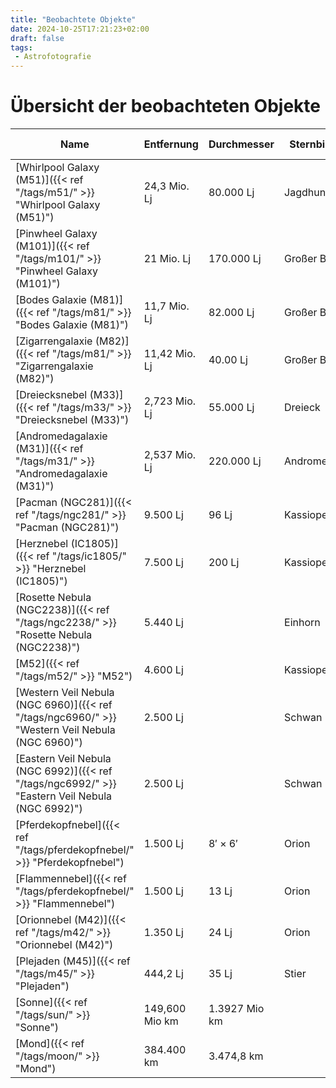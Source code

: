 ```yaml
---
title: "Beobachtete Objekte"
date: 2024-10-25T17:21:23+02:00
draft: false
tags:
 - Astrofotografie
---
```


# Übersicht der beobachteten Objekte

| Name                                                                                            | Entfernung     | Durchmesser   | Sternbild  | scheinbare Helligkeit  |
|-------------------------------------------------------------------------------------------------|----------------|---------------|------------|------------------------|
| [Whirlpool Galaxy (M51)]({{< ref "/tags/m51/" >}} "Whirlpool Galaxy (M51)")                     | 24,3 Mio. Lj   | 80.000 Lj     | Jagdhunde  | 8,1 mag                |
| [Pinwheel Galaxy (M101)]({{< ref "/tags/m101/" >}} "Pinwheel Galaxy (M101)")                    | 21 Mio. Lj     | 170.000 Lj    | Großer Bär | 7,5 mag                |
| [Bodes Galaxie (M81)]({{< ref "/tags/m81/" >}} "Bodes Galaxie (M81)")                           | 11,7 Mio. Lj   | 82.000 Lj     | Großer Bär | 7,0 mag                |
| [Zigarrengalaxie (M82)]({{< ref "/tags/m81/" >}} "Zigarrengalaxie (M82)")                       | 11,42 Mio. Lj  | 40.00 Lj      | Großer Bär | 8,6 mag                |
| [Dreiecksnebel (M33)]({{< ref "/tags/m33/" >}} "Dreiecksnebel (M33)")                           | 2,723 Mio. Lj  | 55.000 Lj     | Dreieck    | 5,7 mag                |
| [Andromedagalaxie (M31)]({{< ref "/tags/m31/" >}} "Andromedagalaxie (M31)")                     | 2,537 Mio. Lj  | 220.000 Lj    | Andromeda  | 3,5 mag                |
| [Pacman (NGC281)]({{< ref "/tags/ngc281/" >}} "Pacman (NGC281)")                                | 9.500 Lj       | 96 Lj         | Kassiopeia | 7,4 mag                |
| [Herznebel (IC1805)]({{< ref "/tags/ic1805/" >}} "Herznebel (IC1805)")                          | 7.500 Lj       | 200 Lj        | Kassiopeia | 6,5 mag                |
| [Rosette Nebula (NGC2238)]({{< ref "/tags/ngc2238/" >}} "Rosette Nebula (NGC2238)")             | 5.440 Lj       |               | Einhorn    | 6,0 mag                |
| [M52]({{< ref "/tags/m52/" >}} "M52")                                                           | 4.600 Lj       |               | Kassiopeia | 7,3 mag                |
| [Western Veil Nebula (NGC 6960)]({{< ref "/tags/ngc6960/" >}} "Western Veil Nebula (NGC 6960)") | 2.500 Lj       |               | Schwan     |                        |
| [Eastern Veil Nebula (NGC 6992)]({{< ref "/tags/ngc6992/" >}} "Eastern Veil Nebula (NGC 6992)") | 2.500 Lj       |               | Schwan     |                        |
| [Pferdekopfnebel]({{< ref "/tags/pferdekopfnebel/" >}} "Pferdekopfnebel")                       | 1.500 Lj       | 8′ × 6′       | Orion      |                        |
| [Flammennebel]({{< ref "/tags/pferdekopfnebel/" >}} "Flammennebel")                             | 1.500 Lj       | 13 Lj         | Orion      |                        |
| [Orionnebel (M42)]({{< ref "/tags/m42/" >}} "Orionnebel (M42)")                                 | 1.350 Lj       | 24 Lj         | Orion      | 3,7 mag                |
| [Plejaden (M45)]({{< ref "/tags/m45/" >}} "Plejaden")                                           | 444,2 Lj       | 35 Lj         | Stier      | 1,6 mag                |
| [Sonne]({{< ref "/tags/sun/" >}} "Sonne")                                                       | 149,600 Mio km | 1.3927 Mio km |            | -26,74 mag             |
| [Mond]({{< ref "/tags/moon/" >}} "Mond")                                                        | 384.400 km     | 3.474,8 km    |            | −12,74 mag  (Vollmond) |
